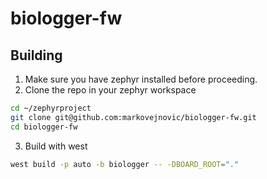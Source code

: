 # biologger-fw

## Building

1. Make sure you have zephyr installed before proceeding.
2. Clone the repo in your zephyr workspace
```bash
cd ~/zephyrproject
git clone git@github.com:markovejnovic/biologger-fw.git
cd biologger-fw
```
3. Build with west
```bash
west build -p auto -b biologger -- -DBOARD_ROOT="."
